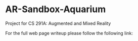# AR-Sandbox-Aquarium
Project for CS 291A: Augmented and Mixed Reality

For the full web page writeup please follow the following link:
<ADD LATER WHEN DONE JAYLEEN>
